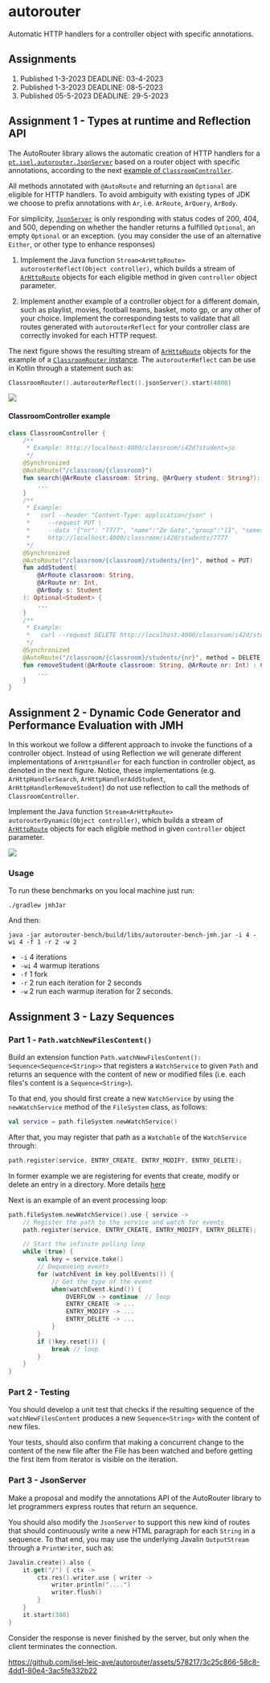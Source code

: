 # autorouter

Automatic HTTP handlers for a controller object with specific annotations.

## Assignments

1. Published 1-3-2023 DEADLINE: 03-4-2023
1. Published 1-3-2023 DEADLINE: 08-5-2023
1. Published 05-5-2023 DEADLINE: 29-5-2023

## Assignment 1 - Types at runtime and Reflection API

The AutoRouter library allows the automatic creation of HTTP handlers for a 
[`pt.isel.autorouter.JsonServer`](autorouter/src/main/java/pt/isel/autorouter/JsonServer.java)
based on a router object with specific annotations, according to the next [example of `ClassroomController`](#classroomController-example).

All methods annotated with `@AutoRoute` and returning an `Optional` are eligible
for HTTP handlers.
To avoid ambiguity with existing types of JDK we choose to prefix annotations with `Ar`, i.e. `ArRoute`,
`ArQuery`, `ArBody`.

For simplicity, [`JsonServer`](autorouter/src/main/java/pt/isel/autorouter/JsonServer.java) 
is only responding with status codes of 200, 404, and 500, depending 
on whether the handler returns a fulfilled `Optional`, an empty `Optional` or an exception.
(you may consider the use of an alternative `Either`, or other type to enhance responses)

1. Implement the Java function `Stream<ArHttpRoute> autorouterReflect(Object controller)`, which builds
a stream of [`ArHttpRoute`](autorouter/src/main/java/pt/isel/autorouter/ArHttpRoute.java)
objects for each eligible method in given `controller` object parameter.

2. Implement another example of a controller object for a different domain, such as playlist,
movies, football teams, basket, moto gp, or any other of your choice. 
Implement the corresponding tests to validate that all routes generated with `autorouterReflect`
for your controller class are correctly invoked for each HTTP request.

The next figure shows the resulting stream of
[`ArHttpRoute`](autorouter/src/main/java/pt/isel/autorouter/ArHttpRoute.java) objects
for the example of a [`ClassroomRouter` instance](#classroomrouter-example).
The `autorouterReflect` can be use in Kotlin through a statement such as:

```kotlin
ClassroomRouter().autorouterReflect().jsonServer().start(4000)
```

<img src="handlers-for-classroom-router.png">

#### ClassroomController example

```kotlin
class ClassroomController {
    /**
     * Example: http://localhost:4000/classroom/i42d?student=jo
     */
    @Synchronized
    @AutoRoute("/classroom/{classroom}")
    fun search(@ArRoute classroom: String, @ArQuery student: String?): Optional<List<Student>> {
        ...
    }
    /**
     * Example:
     *   curl --header "Content-Type: application/json" \
     *     --request PUT \
     *     --data '{"nr": "7777", "name":"Ze Gato","group":"11", "semester":"3"}' \
     *     http://localhost:4000/classroom/i42d/students/7777
     */
    @Synchronized
    @AutoRoute("/classroom/{classroom}/students/{nr}", method = PUT)
    fun addStudent(
        @ArRoute classroom: String,
        @ArRoute nr: Int,
        @ArBody s: Student
    ): Optional<Student> {
        ...
    }
    /**
     * Example:
     *   curl --request DELETE http://localhost:4000/classroom/i42d/students/4536
     */
    @Synchronized
    @AutoRoute("/classroom/{classroom}/students/{nr}", method = DELETE)
    fun removeStudent(@ArRoute classroom: String, @ArRoute nr: Int) : Optional<Student> {
        ...
    }
}
```

## Assignment 2 - Dynamic Code Generator and Performance Evaluation with JMH

In this workout we follow a different approach to invoke the functions of a controller object.
Instead of using Reflection we will generate different implementations of `ArHttpHandler`
for each function in controller object, as denoted in the next figure.
Notice, these implementations (e.g. `ArHttpHandlerSearch`, `ArHttpHandlerAddStudent`, `ArHttpHandlerRemoveStudent`)
do not use reflection to call the methods of `ClassroomController`.

Implement the Java function `Stream<ArHttpRoute> autorouterDynamic(Object controller)`, which builds
a stream of [`ArHttpRoute`](autorouter/src/main/java/pt/isel/autorouter/ArHttpRoute.java)
objects for each eligible method in given `controller` object parameter.

<img src="dynamic-handlers-for-classroom-router.png">

### Usage

To run these benchmarks on you local machine just run:

```
./gradlew jmhJar
```

And then:

```
java -jar autorouter-bench/build/libs/autorouter-bench-jmh.jar -i 4 -wi 4 -f 1 -r 2 -w 2 
```

* `-i`  4 iterations
* `-wi` 4 warmup iterations
* `-f`  1 fork
* `-r`  2 run each iteration for 2 seconds
* `-w`  2 run each warmup iteration for 2 seconds.

## Assignment 3 - Lazy Sequences

### Part 1 - `Path.watchNewFilesContent()`

Build an extension function `Path.watchNewFilesContent():
Sequence<Sequence<String>>` that registers a `WatchService` to given `Path` and
returns an sequence with the content of new or modified files
(i.e. each files's content is a `Sequence<String>`).

To that end, you should first create a new `WatchService` by using the
`newWatchService` method of the `FileSystem` class, as follows:
```kotlin
val service = path.fileSystem.newWatchService()
```

After that, you may register that path as a `Watchable` of the `WatchService` through:
```kotlin
path.register(service, ENTRY_CREATE, ENTRY_MODIFY, ENTRY_DELETE);
```

In former example we are registering for events that create, modify or delete an entry 
in a directory. More details [here](https://docs.oracle.com/javase/tutorial/essential/io/notification.html#process)

Next is an example of an event processing loop:
```kotlin
path.fileSystem.newWatchService().use { service ->
    // Register the path to the service and watch for events
    path.register(service, ENTRY_CREATE, ENTRY_MODIFY, ENTRY_DELETE);

    // Start the infinite polling loop
    while (true) {
        val key = service.take()
        // Dequeueing events
        for (watchEvent in key.pollEvents()) {
            // Get the type of the event
            when(watchEvent.kind()) {
                OVERFLOW -> continue  // loop
                ENTRY_CREATE -> ...
                ENTRY_MODIFY -> ...
                ENTRY_DELETE -> ...
            }
        }
        if (!key.reset()) {
            break // loop
        }
    }
}
```

### Part 2 - Testing

You should develop a unit test that checks if the resulting sequence of 
the `watchNewFilesContent` produces a new `Sequence<String>` with the content
of new files.

Your tests, should also confirm that making a concurrent change to the
content of the new file after the File has been watched and before getting
the first item from iterator is visible on the iteration.

### Part 3 - JsonServer

Make a proposal and modify the annotations API of the AutoRouter library to let
programmers express routes that return an sequence.

You should also modify the `JsonServer` to support this new kind of routes that
should continuously write a new HTML paragraph for each `String` in a sequence.
To that end, you may use the underlying Javalin `OutputStream` through a
`PrintWriter`, such as:
```kotlin
Javalin.create().also {
    it.get("/") { ctx ->
        ctx.res().writer.use { writer ->
            writer.println("....")
            writer.flush()
        }
    }
    it.start(300)
}
```

Consider the response is never finished by the server, but only when the client
terminates the connection.


https://github.com/isel-leic-ave/autorouter/assets/578217/3c25c866-58c8-4dd1-80e4-3ac5fe332b22



